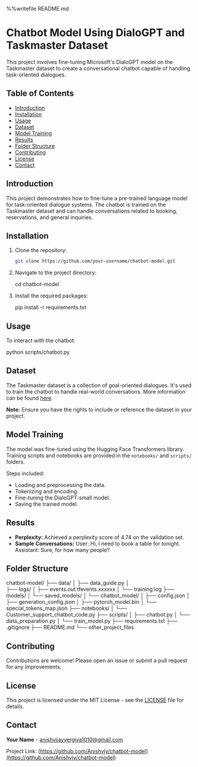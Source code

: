
%%writefile README.md
# Chatbot Model Using DialoGPT and Taskmaster Dataset

This project involves fine-tuning Microsoft's DialoGPT model on the Taskmaster dataset to create a conversational chatbot capable of handling task-oriented dialogues.

## Table of Contents

- [Introduction](#introduction)
- [Installation](#installation)
- [Usage](#usage)
- [Dataset](#dataset)
- [Model Training](#model-training)
- [Results](#results)
- [Folder Structure](#folder-structure)
- [Contributing](#contributing)
- [License](#license)
- [Contact](#contact)

## Introduction

This project demonstrates how to fine-tune a pre-trained language model for task-oriented dialogue systems. The chatbot is trained on the Taskmaster dataset and can handle conversations related to booking, reservations, and general inquiries.

## Installation

1. Clone the repository:

   ```bash
   git clone https://github.com/your-username/chatbot-model.git

2. Navigate to the project directory:

   cd chatbot-model

3. Install the required packages:

    pip install -r requirements.txt

##  Usage

To interact with the chatbot:


python scripts/chatbot.py

## **Dataset**

The Taskmaster dataset is a collection of goal-oriented dialogues. It's used to train the chatbot to handle real-world conversations. More information can be found [here](https://github.com/google-research-datasets/Taskmaster).

**Note:** Ensure you have the rights to include or reference the dataset in your project.


## Model Training

The model was fine-tuned using the Hugging Face Transformers library. Training scripts and notebooks are provided in the `notebooks/` and `scripts/` folders.

Steps included:

- Loading and preprocessing the data.
- Tokenizing and encoding.
- Fine-tuning the DialoGPT-small model.
- Saving the trained model.

## Results

- **Perplexity:** Achieved a perplexity score of 4.74 on the validation set.
- **Sample Conversations:** User: Hi, I need to book a table for tonight. 
                            Assistant: Sure, for how many people?

## Folder Structure

chatbot-model/
├── data/
│   ├── data_guide.py
│   
├── logs/
│   ├── events.out.tfevents.xxxxxx
│   └── training.log
├── models/
│   └── saved_models/
│       └── chatbot_model/
│           ├── config.json
│           ├── generation_config.json
│           ├── pytorch_model.bin
│           └── special_tokens_map.json
├── notebooks/
│   └── Customer_support_chatbot_code.py
├── scripts/
│   ├── chatbot.py
│   └── data_preparation.py
│   └── train_model.py
├── requirements.txt
├── .gitignore
├── README.md
└── other_project_files

## Contributing

Contributions are welcome! Please open an issue or submit a pull request for any improvements.

## License

This project is licensed under the MIT License - see the [LICENSE](LICENSE) file for details.

## Contact

**Your Name** - [anishvijayvergiya1010@gmail.com](mailto:anishvijayvergiya1010@gmail.com)

Project Link: [https://github.com/Anishvjy/chatbot-model](https://github.com/Anishvjy/chatbot-model)






